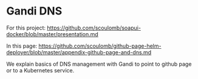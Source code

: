# Gandi DNS

For this project: https://github.com/scoulomb/soapui-docker/blob/master/presentation.md

In this page: https://github.com/scoulomb/github-page-helm-deployer/blob/master/appendix-github-page-and-dns.md

We explain basics of DNS management with Gandi to point to github page or to a Kubernetes service.
